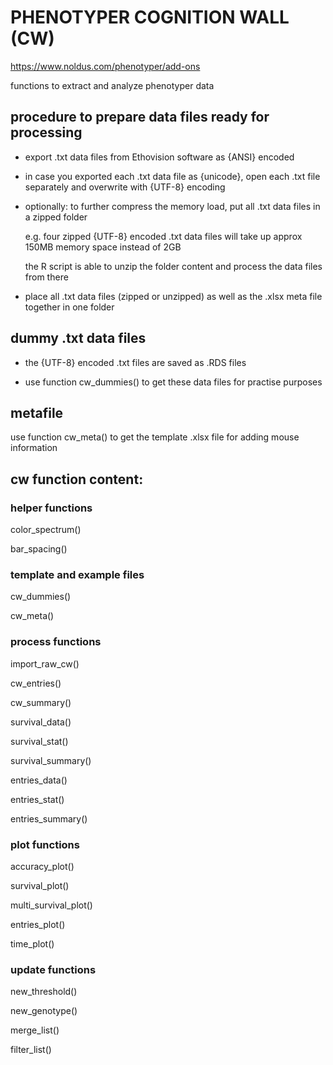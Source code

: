 # PHENOTYPER COGNITION WALL (CW)
https://www.noldus.com/phenotyper/add-ons

functions to extract and analyze phenotyper data

## procedure to prepare data files ready for processing
- export .txt data files from Ethovision software as {ANSI} encoded

- in case you exported each .txt data file as {unicode}, open each .txt file separately and overwrite with {UTF-8} encoding
  
- optionally: to further compress the memory load, put all .txt data files in a zipped folder 

  e.g. four zipped {UTF-8} encoded .txt data files will take up approx 150MB memory space instead of 2GB
 
  the R script is able to unzip the folder content and process the data files from there
  
- place all .txt data files (zipped or unzipped) as well as the .xlsx meta file together in one folder

## dummy .txt data files
- the {UTF-8} encoded .txt files are saved as .RDS files

- use function cw_dummies() to get these data files for practise purposes

## metafile
use function cw_meta() to get the template .xlsx file for adding mouse information

## cw function content:
### helper functions
color_spectrum()

bar_spacing()

### template and example files
cw_dummies()

cw_meta()

### process functions
import_raw_cw()

cw_entries()

cw_summary()

survival_data()

survival_stat()

survival_summary()

entries_data()

entries_stat()

entries_summary()

### plot functions
accuracy_plot()

survival_plot()

multi_survival_plot()

entries_plot()

time_plot()

### update functions
new_threshold()

new_genotype()

merge_list()

filter_list()
